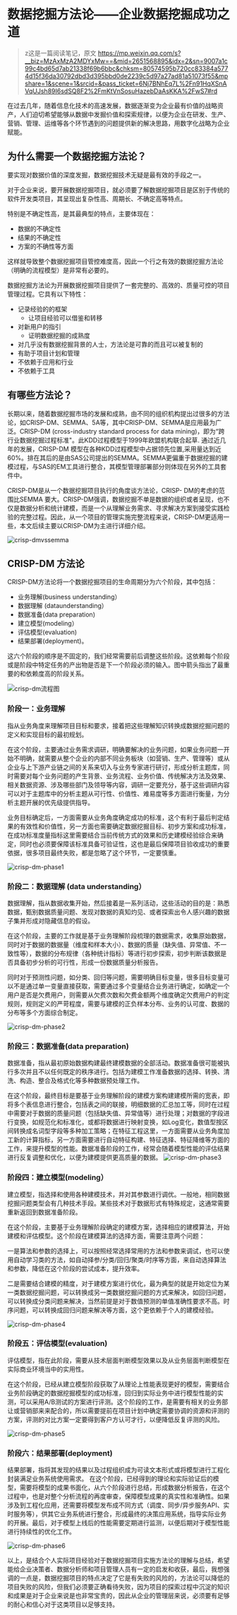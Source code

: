 # 数据挖掘方法论——企业数据挖掘成功之道

> z这是一篇阅读笔记，原文 https://mp.weixin.qq.com/s?__biz=MzAxMzA2MDYxMw==&mid=2651568895&idx=2&sn=9007a1c99c4bd65d7ab21338f69b6bbc&chksm=80574595b720cc83384a5774d15f36da30792dbd3d395bbd0de2239c5d97a27ad81a51073f55&mpshare=1&scene=1&srcid=&pass_ticket=6Nj7BNhEq7L%2Fn91HqXSnAVqUJsh89I6sdSQ8F2%2FmKtVnSosuHazebDaAsKKA%2FwS7#rd

在过去几年，随着信息化技术的高速发展，数据逐渐变为企业最有价值的战略资产，人们迫切希望能够从数据中发掘价值和探索规律，以便为企业在研发、生产、营销、管理、运维等各个环节遇到的问题提供新的解决思路，用数字化战略为企业赋能。

## 为什么需要一个数据挖掘方法论？

要实现对数据价值的深度发掘，数据挖掘技术无疑是最有效的手段之一。

对于企业来说，要开展数据挖掘项目，就必须要了解数据挖掘项目是区别于传统的软件开发类项目，其呈现出复杂性高、周期长、不确定高等特点。

特别是不确定性高，是其最典型的特点，主要体现在：
- 数据的不确定性
- 结果的不确定性
- 方案的不确性等方面
  
这样就导致整个数据挖掘项目管控难度高，因此一个行之有效的数据挖掘方法论（明确的流程模型）是非常有必要的。

数据挖掘方法论为开展数据挖掘项目提供了一套完整的、高效的、质量可控的项目管理过程。它具有以下特性：
- 记录经验的的框架
  - 让项目经验可以借鉴和转移
- 对新用户的指引
  - 证明数据挖掘的成熟度
- 对几乎没有数据挖掘背景的人士，方法论是可靠的而且可以被复制的
- 有助于项目计划和管理
- 不依赖于应用和行业
- 不依赖于工具

## 有哪些方法论？

长期以来，随着数据挖掘市场的发展和成熟，由不同的组织机构提出过很多的方法论，如CRISP-DM、SEMMA、5A等，其中CRISP-DM、SEMMA是应用最为广泛。CRISP-DM (cross-industry standard process for data mining)，即为“跨行业数据挖掘过程标准"。此KDD过程模型于1999年欧盟机构联合起草. 通过近几年的发展，CRISP-DM 模型在各种KDD过程模型中占据领先位置,采用量达到近60%。排在其后的是由SAS公司提出的SEMMA。SEMMA更偏重于数据挖掘的建模过程，与SAS的EM工具进行整合，其模型管理部署部分则体现在另外的工具套件中。

CRISP-DM是从一个数据挖掘项目执行的角度谈方法论，CRISP- DM的考虑的范围比SEMMA 要大。CRISP-DM强调，数据挖掘不单是数据的组织或者呈现，也不仅是数据分析和统计建模，而是一个从理解业务需求、寻求解决方案到接受实践检验的完整过程。因此，从一个项目的管理实施完整流程来说，CRISP-DM更适用一些，本文后续主要以CRISP-DM为主进行详细介绍。

![crisp-dmvssemma](images\201906\crisp-dmvssemma.png)

## CRISP-DM 方法论

CRISP-DM方法论将一个数据挖掘项目的生命周期分为六个阶段，其中包括：
- 业务理解(business understanding）
- 数据理解 (dataunderstanding）
- 数据准备(data preparation)
- 建立模型(modeling）
- 评估模型(evaluation)
- 结果部署(deployment)。
  
这六个阶段的顺序是不固定的，我们经常需要前后调整这些阶段。这依赖每个阶段或是阶段中特定任务的产出物是否是下一个阶段必须的输入。图中箭头指出了最重要的和依赖度高的阶段关系。

![crisp-dm流程图](images/201906/crisp-dm流程图.png)

### 阶段一：业务理解

指从业务角度来理解项目目标和要求，接着把这些理解知识转换成数据挖掘问题的定义和实现目标的最初规划。

在这个阶段，主要通过业务需求调研，明确要解决的业务问题，如果业务问题一开始不明确，就需要从整个企业的内部不同业务板块（如营销、生产、管理等）或从企业与上下游产业链之间的关系来切入与业务专家进行研讨，形成分析主题库，同时需要对每个业务问题的产生背景、业务流程、业务价值、传统解决方法及效果、相关数据资源、涉及哪些部门及领导等内容，调研一定要充分，基于这些调研内容可以对于主题库中的分析主题从可行性、价值性、难易度等多方面进行衡量，为分析主题开展的优先级提供指导。

业务目标确定后，一方面需要从业务角度确定成功的标准，这个有利于最后判定结果的有效性和价值性，另一方面也需要确定数据挖掘目标、初步方案和成功标准，在成功标准度量指标这里需要结合当前传统方式的效果和历史建模经验综合来确定，同时也必须要保障该标准具备可验证性，这也是最后保障项目验收成功的重要依据，很多项目最终失败，都是忽略了这个环节，一定要慎重。

![crisp-dm-phase1](images\201906\crisp-dm-phase1.webp)

### 阶段二：数据理解 (data understanding）

数据理解，指从数据收集开始，然后接着是一系列活动，这些活动的目的是：熟悉数据，甄别数据质量问题、发现对数据的真知灼见、或者探索出令人感兴趣的数据子集并形成对隐藏信息的假设。

在这个阶段，主要的工作就是基于业务理解阶段梳理的数据需求，收集原始数据，同时对于数据的数据量（维度和样本大小）、数据的质量（缺失值、异常值、不一致性等），数据的分布规律（各种统计指标）等进行初步探索，初步判断该数据是否具备初步分析的可行性，形成一份数据质量分析报告。


同时对于预测性问题，如分类、回归等问题，需要明确目标变量，很多目标变量可以不是通过单一变量直接获取，需要通过多个变量结合业务进行确定，如确定一个用户是否是欠费用户，则需要从欠费次数和欠费金额两个维度确定欠费用户的判定规则，规则定义的严苛程度，需要与建模的正负样本分布、业务的认可度、数据的分布等多个方面综合制定。

![crisp-dm-phase2](images\201906\crisp-dm-phase2.webp)

### 阶段三：数据准备(data preparation)


数据准备，指从最初原始数据构建最终建模数据的全部活动。数据准备很可能被执行多次并且不以任何既定的秩序进行。包括为建模工作准备数据的选择、转换、清洗、构造、整合及格式化等多种数据预处理工作。

在这个阶段，最终目标是要基于业务理解阶段的建模方案构建建模所需的宽表，即将多个表信息进行整合，包括表之间的联接，明细数据的汇总加工等，同时在过程中需要对于数据的质量问题（包括缺失值、异常值等）进行处理；对数据的字段进行变换，如规范化和标准化，或都将数据进行映射变换，如Log变化，数值型按区间转换成名词型字段等多种加工策略；在特征工程这里，一方面需要从业务角度加工新的计算指标，另一方面需要进行自动特征构建、特征选择、特征降维等方面的工作，来提升模型的性能。数据准备阶段的工作，经常会随着模型性能的评估结果进行反复调整和优化，以便为建模提供更高质量的数据。
![crisp-dm-phase3](images\201906\crisp-dm-phase3.webp)
### 阶段四：建立模型(modeling）

建立模型，指选择和使用各种建模技术，并对其参数进行调优。一般地，相同数据挖掘问题类型会有几种技术手段。某些技术对于数据形式有特殊规定，这通常需要重新返回到数据准备阶段。

在这个阶段，主要基于业务理解阶段确定的建模方案，选择相应的建模算法，开始建模和评估模型。这个阶段在建模算法的选择方面，需要注意两个问题：

一是算法和参数的选择上，可以按照经常选择常用的方法和参数来调试，也可以使用自动学习类的方法，如自动择参/分类/回归/聚类/时序等方面，来自动选择算法和参数，降低在这个阶段的尝试成本，提升效率。

二是需要结合建模的精度，对于建模方案进行优化，最为典型的就是开始定位为某一类数据挖掘问题，可以转换成另一类数据挖掘问题的方式来解决，如回归问题，可以转换成分类问题来解决，当然前提是对于数值预测的单值准确性要求不高。时序问题，可以转换成回归问题来解决等方面，这个更依赖于个人的建模经验。

![crisp-dm-phase4](images\201906\crisp-dm-phase4.webp)

### 阶段五：评估模型(evaluation)


评估模型，指在此阶段，需要从技术层面判断模型效果以及从业务层面判断模型在实际商业环境当中的实用性。

在这个阶段，已经从建立模型阶段获取了从理论上性能表现更好的模型，需要结合业务阶段确定的数据挖掘模型的成功标准，回归到实际业务中进行模型性能的实测，可以采用A/B测试的方案进行评测。这个阶段的工作，是需要有相关的业务部让或营销部来来配合的，所以需要提前在项目计划中确定需要协调的资源和评测的方案，评测的对比方案一定要得到客户方认可才行，以便降低反复评测的风险。

![crisp-dm-phase5](images\201906\crisp-dm-phase5.webp)

### 阶段六：结果部署(deployment)


结果部署，指将其发现的结果以及过程组织成为可读文本形式或将模型进行工程化封装满足业务系统使用需求。
在这个阶段，已经得到的理论和实际验证后的模型，需要将模型的成果书面化，从六个阶段进行总结，形成数据分析报告，在这个过程中，也是对整个分析流程的再度审查，保障模型成果的真实性和准确性。如果涉及到工程化应用，还需要将模型发布成不同方式（调度、同步/异步服务API、实时服务等），供其它业务系统进行整合，形成最终的决策应用系统，指导实际业务的开展。最后，对于模型上线后的性能需要定期进行监测，以便后期对于模型性能进行持续性的优化工作。

![crisp-dm-phase6](images\201906\crisp-dm-phase6.webp)

以上，是结合个人实际项目经验对于数据挖掘项目实施方法论的理解与总结，希望能给企业决策者、数据分析师和项目管理人员有一定的启发和收获，最后，我想强调的一点是，数据挖掘项目的特点决定了它是有失败的风险的，方法论可以降低的项目失败的风险，但我们必须要正确看待失败，因为项目的探索过程中沉淀的知识和成果是对于企业来说是也非常宝贵的，因此从企业的管理层来说，必须要有足够的耐心和信心对于这类项目以足够支持。

